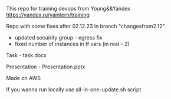 This repo for training devops from Young&&Yandex https://yandex.ru/yaintern/training

Repo with some fixes after 02.12.23 in branch "changesfrom2.12"

- updated secuirity group - egress fix
- fixed number of instances in tf vars (in real - 2)

Task - task.docx

Presentation - Presentation.pptx

Made on AWS

If you wanna run locally use all-in-one-update.sh script
